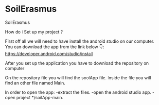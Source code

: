 # SoilErasmus 
SoilErasmus
 

How do i Set up my project ?

First off all we will need to have install the android studio on our computer.
You can download the app from the link below 👇:
https://developer.android.com/studio/install

After you set up the application you have to download the repository on computer 

On the repository file you will find the soolApp file.
Inside the file you will find an other file named Main.

In order to open the app:
-extract the files.
-open the android studio app.
-open project */soilApp-main.


